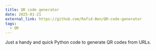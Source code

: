 ```yaml
---
title: QR code generator
date: 2025-01-21
external_link: https://github.com/Rafid-Ben/QR-code-generator
tags:
  - QR
---
```

Just a handy and quick Python code to generate QR codes from URLs. 

<!--more-->
